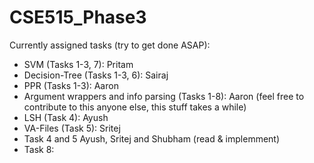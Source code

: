 # CSE515_Phase3

Currently assigned tasks (try to get done ASAP):
 - SVM (Tasks 1-3, 7): Pritam
 - Decision-Tree (Tasks 1-3, 6): Sairaj
 - PPR (Tasks 1-3): Aaron
 - Argument wrappers and info parsing (Tasks 1-8): Aaron (feel free to contribute to this anyone else, this stuff takes a while)
 - LSH (Task 4): Ayush
 - VA-Files (Task 5): Sritej
 - Task 4 and 5 Ayush, Sritej and Shubham (read & implemment)
 - Task 8:
